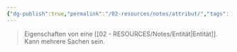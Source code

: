 ```yaml
---
{"dg-publish":true,"permalink":"/02-resources/notes/attribut/","tags":["datenbank","#bedeutung"],"noteIcon":"","updated":"2024-06-10T02:02:17.740+02:00"}
---
```


> Eigenschaften von eine [[02 - RESOURCES/Notes/Entität\|Entität]].
> Kann mehrere Sachen sein.